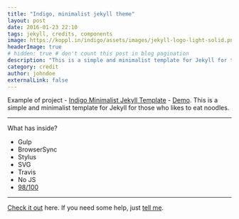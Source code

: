 ```yaml
---
title: "Indigo, minimalist jekyll theme"
layout: post
date: 2016-01-23 22:10
tags: jekyll, credits, components
image: https://koppl.in/indigo/assets/images/jekyll-logo-light-solid.png
headerImage: true
# hidden: true # don't count this post in blog pagination
description: "This is a simple and minimalist template for Jekyll for those who likes to eat noodles."
category: credit
author: johndoe
externalLink: false
---
```


Example of project - [Indigo Minimalist Jekyll Template](https://github.com/sergiokopplin/indigo) - [Demo](http://sergiokopplin.github.io/indigo/). This is a simple and minimalist template for Jekyll for those who likes to eat noodles.

---

What has inside?

- Gulp
- BrowserSync
- Stylus
- SVG
- Travis
- No JS
- [98/100](https://developers.google.com/speed/pagespeed/insights/?url=http%3A%2F%2Fsergiokopplin.github.io%2Findigo%2F)

---

[Check it out](http://sergiokopplin.github.io/indigo/) here.
If you need some help, just [tell me](http://github.com/sergiokopplin/indigo/issues).
